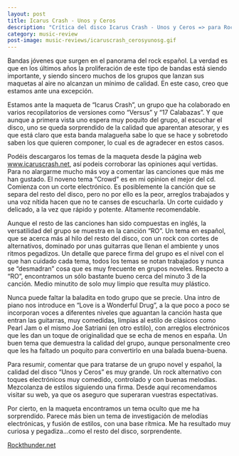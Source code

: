 ```yaml
---
layout: post
title: Icarus Crash - Unos y Ceros
description: "Crítica del disco Icarus Crash - Unos y Ceros => para Rockthunder.net"
category: music-review
post-image: music-reviews/icaruscrash_cerosyunosg.gif
---
```


Bandas jóvenes que surgen en el panorama del rock español. La verdad es que en los últimos años la proliferación de este tipo de bandas está siendo importante, y siendo sincero muchos de los grupos que lanzan sus maquetas al aire no alcanzan un mínimo de calidad. En este caso, creo que estamos ante una excepción.

Estamos ante la maqueta de “Icarus Crash”, un grupo que ha colaborado en varios recopilatorios de versiones como “Versus” y “17 Calabazas”. Y que aunque a primera vista uno espera muy poquito del grupo, al escuchar el disco, uno se queda sorprendido de la calidad que aparentan atesorar, y es que está claro que esta banda malagueña sabe lo que se hace y sobretodo saben los que quieren componer, lo cual es de agradecer en estos casos.

Podéis descargaros los temas de la maqueta desde la página web www.icaruscrash.net, así podeis corroborar las opiniones aquí vertidas. Para no alargarme mucho más voy a comentar las canciones que más me han gustado.
El noveno tema “Crowd” es en mi opinion el mejor del cd. Comienza con un corte electrónico. Es posiblemente la canción que se separa del resto del disco, pero no por ello es la peor, arreglos trabajados y una voz nítida hacen que no te canses de escucharla. Un corte cuidado y delicado, a la vez que rápido y potente. Altamente recomendable.

Aunque el resto de las canciones han sido compuestas en inglés, la versatilidad del grupo se muestra en la canción “RO”. Un tema en español, que se acerca más al hilo del resto del disco, con un rock con cortes de alternativos, dominado por unas guitarras que llenan el ambiente y unos ritmos pegadizos. Un detalle que parece firma del grupo es el nivel con el que han cuidado cada tema, todos los temas se notan trabajados y nunca se “desmadran” cosa que es muy frecuente en grupos noveles. Respecto a “RO”, encontramos un sólo bastante bueno cerca del minuto 3 de la canción. Medio minutito de solo muy limpio que resulta muy plástico.

Nunca puede faltar la baladita en todo grupo que se precie. Una intro de piano nos introduce en “Love is a Wonderful Drug”, a la que poco a poco se incorporan voces a diferentes niveles que aguantan la canción hasta que entran las guitarras, muy comedidas, limpias al estilo de clásicos como Pearl Jam o el mismo Joe Satriani (en otro estilo), con arreglos electrónicos que les dan un toque de originalidad que se echa de menos en españa. Un buen tema que demuestra la calidad del grupo, aunque personalmente creo que les ha faltado un poquito para convertirlo en una balada buena-buena.

Para resumir, comentar que para tratarse de un grupo novel y español, la calidad del disco “Unos y Ceros” es muy grande. Un rock alternativo con toques electrónicos muy comedido, controlado y con buenas melodías. Mezcolanza de estilos siguiendo una firma. Desde aquí recomendamos visitar su web, ya que os aseguro que superaran vuestras espectativas.

Por cierto, en la maqueta encontramos un tema oculto que me ha sorprendido. Parece más bien un tema de investigación de melodías electrónicas, y fusión de estilos, con una base rítmica. Me ha resultado muy curiosa y pegadiza...como el resto del disco, sorprendente.

[Rockthunder.net](http://www.rockthunder.net/critica/2463/icarus-crash---unos-y-ceros)
